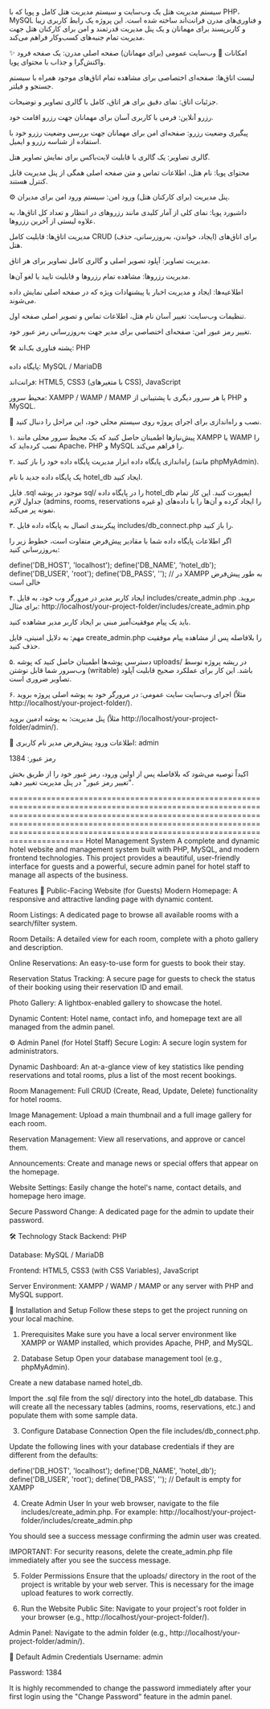 
سیستم مدیریت هتل
یک وب‌سایت و سیستم مدیریت هتل کامل و پویا که با PHP، MySQL و فناوری‌های مدرن فرانت‌اند ساخته شده است. این پروژه یک رابط کاربری زیبا و کاربرپسند برای مهمانان و یک پنل مدیریت قدرتمند و امن برای کارکنان هتل جهت مدیریت تمام جنبه‌های کسب‌وکار فراهم می‌کند.

✨ امکانات
🏨 وب‌سایت عمومی (برای مهمانان)
صفحه اصلی مدرن: یک صفحه فرود واکنش‌گرا و جذاب با محتوای پویا.

لیست اتاق‌ها: صفحه‌ای اختصاصی برای مشاهده تمام اتاق‌های موجود همراه با سیستم جستجو و فیلتر.

جزئیات اتاق: نمای دقیق برای هر اتاق، کامل با گالری تصاویر و توضیحات.

رزرو آنلاین: فرمی با کاربری آسان برای مهمانان جهت رزرو اقامت خود.

پیگیری وضعیت رزرو: صفحه‌ای امن برای مهمانان جهت بررسی وضعیت رزرو خود با استفاده از شناسه رزرو و ایمیل.

گالری تصاویر: یک گالری با قابلیت لایت‌باکس برای نمایش تصاویر هتل.

محتوای پویا: نام هتل، اطلاعات تماس و متن صفحه اصلی همگی از پنل مدیریت قابل کنترل هستند.

⚙️ پنل مدیریت (برای کارکنان هتل)
ورود امن: سیستم ورود امن برای مدیران.

داشبورد پویا: نمای کلی از آمار کلیدی مانند رزروهای در انتظار و تعداد کل اتاق‌ها، به علاوه لیستی از آخرین رزروها.

مدیریت اتاق‌ها: قابلیت کامل CRUD (ایجاد، خواندن، به‌روزرسانی، حذف) برای اتاق‌های هتل.

مدیریت تصاویر: آپلود تصویر اصلی و گالری کامل تصاویر برای هر اتاق.

مدیریت رزروها: مشاهده تمام رزروها و قابلیت تایید یا لغو آن‌ها.

اطلاعیه‌ها: ایجاد و مدیریت اخبار یا پیشنهادات ویژه که در صفحه اصلی نمایش داده می‌شوند.

تنظیمات وب‌سایت: تغییر آسان نام هتل، اطلاعات تماس و تصویر اصلی صفحه اول.

تغییر رمز عبور امن: صفحه‌ای اختصاصی برای مدیر جهت به‌روزرسانی رمز عبور خود.

🛠️ پشته فناوری
بک‌اند: PHP

پایگاه داده: MySQL / MariaDB

فرانت‌اند: HTML5, CSS3 (با متغیرهای CSS), JavaScript

محیط سرور: XAMPP / WAMP / MAMP یا هر سرور دیگری با پشتیبانی از PHP و MySQL.

🚀 نصب و راه‌اندازی
برای اجرای پروژه روی سیستم محلی خود، این مراحل را دنبال کنید.

۱. پیش‌نیازها
اطمینان حاصل کنید که یک محیط سرور محلی مانند XAMPP یا WAMP را نصب کرده‌اید که Apache، PHP و MySQL را فراهم می‌کند.

۲. راه‌اندازی پایگاه داده
ابزار مدیریت پایگاه داده خود را باز کنید (مانند phpMyAdmin).

یک پایگاه داده جدید با نام hotel_db ایجاد کنید.

فایل .sql موجود در پوشه sql/ را در پایگاه داده hotel_db ایمپورت کنید. این کار تمام جداول لازم (admins, rooms, reservations و غیره) را ایجاد کرده و آن‌ها را با داده‌های نمونه پر می‌کند.

۳. پیکربندی اتصال به پایگاه داده
فایل includes/db_connect.php را باز کنید.

اگر اطلاعات پایگاه داده شما با مقادیر پیش‌فرض متفاوت است، خطوط زیر را به‌روزرسانی کنید:

define('DB_HOST', 'localhost');
define('DB_NAME', 'hotel_db');
define('DB_USER', 'root');
define('DB_PASS', ''); // در XAMPP به طور پیش‌فرض خالی است

۴. ایجاد کاربر مدیر
در مرورگر وب خود، به فایل includes/create_admin.php بروید. برای مثال: http://localhost/your-project-folder/includes/create_admin.php

باید یک پیام موفقیت‌آمیز مبنی بر ایجاد کاربر مدیر مشاهده کنید.

مهم: به دلایل امنیتی، فایل create_admin.php را بلافاصله پس از مشاهده پیام موفقیت حذف کنید.

۵. دسترسی پوشه‌ها
اطمینان حاصل کنید که پوشه uploads/ در ریشه پروژه توسط وب‌سرور شما قابل نوشتن (writable) باشد. این کار برای عملکرد صحیح قابلیت آپلود تصاویر ضروری است.

۶. اجرای وب‌سایت
سایت عمومی: در مرورگر خود به پوشه اصلی پروژه بروید (مثلاً http://localhost/your-project-folder/).

پنل مدیریت: به پوشه ادمین بروید (مثلاً http://localhost/your-project-folder/admin/).

🔑 اطلاعات ورود پیش‌فرض مدیر
نام کاربری: admin

رمز عبور: 1384

اکیداً توصیه می‌شود که بلافاصله پس از اولین ورود، رمز عبور خود را از طریق بخش "تغییر رمز عبور" در پنل مدیریت تغییر دهید.

==============================================================================================================================================================================================================================================================================================
Hotel Management System
A complete and dynamic hotel website and management system built with PHP, MySQL, and modern frontend technologies. This project provides a beautiful, user-friendly interface for guests and a powerful, secure admin panel for hotel staff to manage all aspects of the business.

Features
🏨 Public-Facing Website (for Guests)
Modern Homepage: A responsive and attractive landing page with dynamic content.

Room Listings: A dedicated page to browse all available rooms with a search/filter system.

Room Details: A detailed view for each room, complete with a photo gallery and description.

Online Reservations: An easy-to-use form for guests to book their stay.

Reservation Status Tracking: A secure page for guests to check the status of their booking using their reservation ID and email.

Photo Gallery: A lightbox-enabled gallery to showcase the hotel.

Dynamic Content: Hotel name, contact info, and homepage text are all managed from the admin panel.

⚙️ Admin Panel (for Hotel Staff)
Secure Login: A secure login system for administrators.

Dynamic Dashboard: An at-a-glance view of key statistics like pending reservations and total rooms, plus a list of the most recent bookings.

Room Management: Full CRUD (Create, Read, Update, Delete) functionality for hotel rooms.

Image Management: Upload a main thumbnail and a full image gallery for each room.

Reservation Management: View all reservations, and approve or cancel them.

Announcements: Create and manage news or special offers that appear on the homepage.

Website Settings: Easily change the hotel's name, contact details, and homepage hero image.

Secure Password Change: A dedicated page for the admin to update their password.

🛠️ Technology Stack
Backend: PHP

Database: MySQL / MariaDB

Frontend: HTML5, CSS3 (with CSS Variables), JavaScript

Server Environment: XAMPP / WAMP / MAMP or any server with PHP and MySQL support.

🚀 Installation and Setup
Follow these steps to get the project running on your local machine.

1. Prerequisites
Make sure you have a local server environment like XAMPP or WAMP installed, which provides Apache, PHP, and MySQL.

2. Database Setup
Open your database management tool (e.g., phpMyAdmin).

Create a new database named hotel_db.

Import the .sql file from the sql/ directory into the hotel_db database. This will create all the necessary tables (admins, rooms, reservations, etc.) and populate them with some sample data.

3. Configure Database Connection
Open the file includes/db_connect.php.

Update the following lines with your database credentials if they are different from the defaults:

define('DB_HOST', 'localhost');
define('DB_NAME', 'hotel_db');
define('DB_USER', 'root');
define('DB_PASS', ''); // Default is empty for XAMPP

4. Create Admin User
In your web browser, navigate to the file includes/create_admin.php. For example: http://localhost/your-project-folder/includes/create_admin.php

You should see a success message confirming the admin user was created.

IMPORTANT: For security reasons, delete the create_admin.php file immediately after you see the success message.

5. Folder Permissions
Ensure that the uploads/ directory in the root of the project is writable by your web server. This is necessary for the image upload features to work correctly.

6. Run the Website
Public Site: Navigate to your project's root folder in your browser (e.g., http://localhost/your-project-folder/).

Admin Panel: Navigate to the admin folder (e.g., http://localhost/your-project-folder/admin/).

🔑 Default Admin Credentials
Username: admin

Password: 1384

It is highly recommended to change the password immediately after your first login using the "Change Password" feature in the admin panel.



